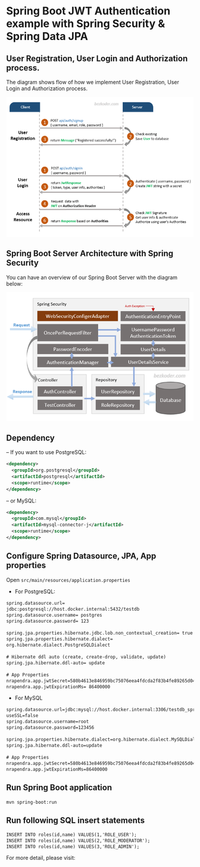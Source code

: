 # Spring Boot JWT Authentication example with Spring Security & Spring Data JPA

## User Registration, User Login and Authorization process.
The diagram shows flow of how we implement User Registration, User Login and Authorization process.

![spring-boot-jwt-authentication-spring-security-flow](spring-boot-jwt-authentication-spring-security-flow.png)

## Spring Boot Server Architecture with Spring Security
You can have an overview of our Spring Boot Server with the diagram below:

![spring-boot-jwt-authentication-spring-security-architecture](spring-boot-jwt-authentication-spring-security-architecture.png)

## Dependency
– If you want to use PostgreSQL:
```xml
<dependency>
  <groupId>org.postgresql</groupId>
  <artifactId>postgresql</artifactId>
  <scope>runtime</scope>
</dependency>
```
– or MySQL:
```xml
<dependency>
  <groupId>com.mysql</groupId>
  <artifactId>mysql-connector-j</artifactId>
  <scope>runtime</scope>
</dependency>
```
## Configure Spring Datasource, JPA, App properties
Open `src/main/resources/application.properties`
- For PostgreSQL:
```
spring.datasource.url= jdbc:postgresql://host.docker.internal:5432/testdb
spring.datasource.username= postgres
spring.datasource.password= 123

spring.jpa.properties.hibernate.jdbc.lob.non_contextual_creation= true
spring.jpa.properties.hibernate.dialect= org.hibernate.dialect.PostgreSQLDialect

# Hibernate ddl auto (create, create-drop, validate, update)
spring.jpa.hibernate.ddl-auto= update

# App Properties
nrapendra.app.jwtSecret=580b4613e846959bc75076eea4fdcda2f83b4fe89265d04ae78c86fdf48bc1c6
nrapendra.app.jwtExpirationMs= 86400000
```
- For MySQL
```
spring.datasource.url=jdbc:mysql://host.docker.internal:3306/testdb_spring?useSSL=false
spring.datasource.username=root
spring.datasource.password=123456

spring.jpa.properties.hibernate.dialect=org.hibernate.dialect.MySQLDialect
spring.jpa.hibernate.ddl-auto=update

# App Properties
nrapendra.app.jwtSecret=580b4613e846959bc75076eea4fdcda2f83b4fe89265d04ae78c86fdf48bc1c6
nrapendra.app.jwtExpirationMs=86400000
```
## Run Spring Boot application
```
mvn spring-boot:run
```

## Run following SQL insert statements
```
INSERT INTO roles(id,name) VALUES(1,'ROLE_USER');
INSERT INTO roles(id,name) VALUES(2,'ROLE_MODERATOR');
INSERT INTO roles(id,name) VALUES(3,'ROLE_ADMIN');
```

For more detail, please visit:
